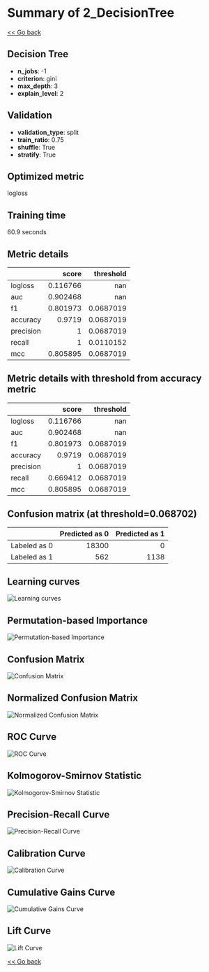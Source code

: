 # Summary of 2_DecisionTree

[<< Go back](../README.md)


## Decision Tree
- **n_jobs**: -1
- **criterion**: gini
- **max_depth**: 3
- **explain_level**: 2

## Validation
 - **validation_type**: split
 - **train_ratio**: 0.75
 - **shuffle**: True
 - **stratify**: True

## Optimized metric
logloss

## Training time

60.9 seconds

## Metric details
|           |    score |   threshold |
|:----------|---------:|------------:|
| logloss   | 0.116766 | nan         |
| auc       | 0.902468 | nan         |
| f1        | 0.801973 |   0.0687019 |
| accuracy  | 0.9719   |   0.0687019 |
| precision | 1        |   0.0687019 |
| recall    | 1        |   0.0110152 |
| mcc       | 0.805895 |   0.0687019 |


## Metric details with threshold from accuracy metric
|           |    score |   threshold |
|:----------|---------:|------------:|
| logloss   | 0.116766 | nan         |
| auc       | 0.902468 | nan         |
| f1        | 0.801973 |   0.0687019 |
| accuracy  | 0.9719   |   0.0687019 |
| precision | 1        |   0.0687019 |
| recall    | 0.669412 |   0.0687019 |
| mcc       | 0.805895 |   0.0687019 |


## Confusion matrix (at threshold=0.068702)
|              |   Predicted as 0 |   Predicted as 1 |
|:-------------|-----------------:|-----------------:|
| Labeled as 0 |            18300 |                0 |
| Labeled as 1 |              562 |             1138 |

## Learning curves
![Learning curves](learning_curves.png)

## Permutation-based Importance
![Permutation-based Importance](permutation_importance.png)
## Confusion Matrix

![Confusion Matrix](confusion_matrix.png)


## Normalized Confusion Matrix

![Normalized Confusion Matrix](confusion_matrix_normalized.png)


## ROC Curve

![ROC Curve](roc_curve.png)


## Kolmogorov-Smirnov Statistic

![Kolmogorov-Smirnov Statistic](ks_statistic.png)


## Precision-Recall Curve

![Precision-Recall Curve](precision_recall_curve.png)


## Calibration Curve

![Calibration Curve](calibration_curve_curve.png)


## Cumulative Gains Curve

![Cumulative Gains Curve](cumulative_gains_curve.png)


## Lift Curve

![Lift Curve](lift_curve.png)



[<< Go back](../README.md)
